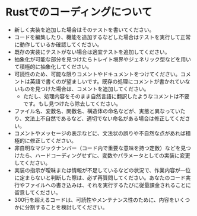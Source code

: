 # Rustでのコーディングについて
- 新しく実装を追加した場合はそのテストを書いてください。
- コードを編集したり、機能を追加するなどした場合はテストを実行して正常に動作しているか確認してください。
- 既存の実装にテストがない場合は適宜テストを追加してください。
- 抽象化が可能な部分を見つけたらトレイト境界やジェネリック型などを用いて積極的に抽象化してください。
- 可読性のため、可能な限りコメントやドキュメントをつけてください。コメントは英語で書くのが望ましいです。既存の処理にコメントが書かれていないものを見つけた場合は、コメントを追加してください。
    - ただし、処理内容をそのまま自然言語に翻訳したようなコメントは不要です。もし見つけたら除去してください。
- ファイル名、変数名、関数名、構造体の命名などが、実態と異なっていたり、文法上不自然であるなど、適切でない命名がある場合は修正してください。
- コメントやメッセージの表示などに、文法状の誤りや不自然な点があれば積極的に修正してください。
- 非自明なマジックナンバー（コード内で重要な意味を持つ定数）などを見つけたら、ハードコーディングせずに、変数やパラメータとしての実装に変更してください。
- 実装の指示が曖昧または情報が不足しているなどの状況で、作業内容が一位に定まらないと判断した際は、必ず再質問してください。あなたのコード実行やファイルへの書き込みは、それを実行するたびに従量課金されることに留意してください。
- 300行を超えるコードは、可読性やメンテナンス性のために、内容をいくつかに分割することを検討してください。
